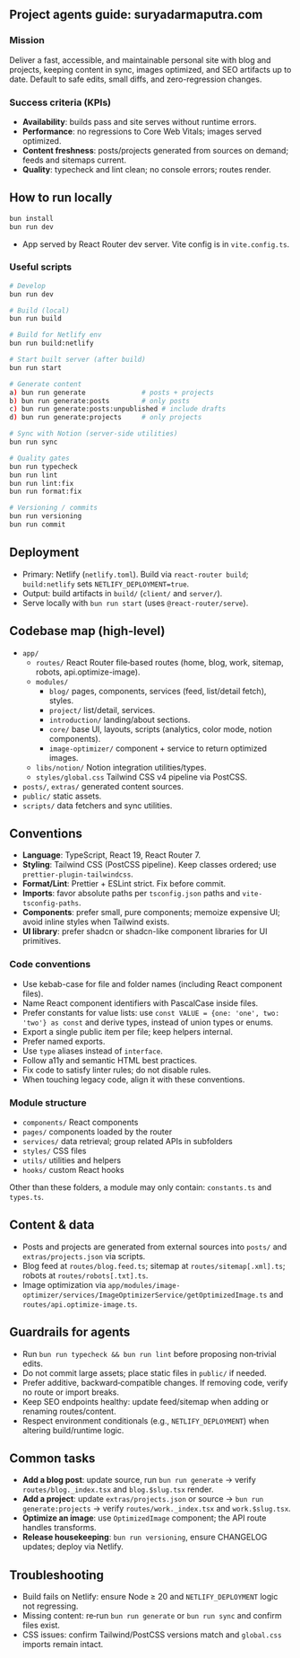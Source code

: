 ## Project agents guide: suryadarmaputra.com

### Mission
Deliver a fast, accessible, and maintainable personal site with blog and projects, keeping content in sync, images optimized, and SEO artifacts up to date. Default to safe edits, small diffs, and zero-regression changes.

### Success criteria (KPIs)
- **Availability**: builds pass and site serves without runtime errors.
- **Performance**: no regressions to Core Web Vitals; images served optimized.
- **Content freshness**: posts/projects generated from sources on demand; feeds and sitemaps current.
- **Quality**: typecheck and lint clean; no console errors; routes render.

## How to run locally
```bash
bun install
bun run dev
```
- App served by React Router dev server. Vite config is in `vite.config.ts`.

### Useful scripts
```bash
# Develop
bun run dev

# Build (local)
bun run build

# Build for Netlify env
bun run build:netlify

# Start built server (after build)
bun run start

# Generate content
a) bun run generate              # posts + projects
b) bun run generate:posts        # only posts
c) bun run generate:posts:unpublished # include drafts
d) bun run generate:projects     # only projects

# Sync with Notion (server-side utilities)
bun run sync

# Quality gates
bun run typecheck
bun run lint
bun run lint:fix
bun run format:fix

# Versioning / commits
bun run versioning
bun run commit
```

## Deployment
- Primary: Netlify (`netlify.toml`). Build via `react-router build`; `build:netlify` sets `NETLIFY_DEPLOYMENT=true`.
- Output: build artifacts in `build/` (`client/` and `server/`).
- Serve locally with `bun run start` (uses `@react-router/serve`).

## Codebase map (high‑level)
- `app/`
  - `routes/` React Router file‑based routes (home, blog, work, sitemap, robots, api.optimize-image).
  - `modules/`
    - `blog/` pages, components, services (feed, list/detail fetch), styles.
    - `project/` list/detail, services.
    - `introduction/` landing/about sections.
    - `core/` base UI, layouts, scripts (analytics, color mode, notion components).
    - `image-optimizer/` component + service to return optimized images.
  - `libs/notion/` Notion integration utilities/types.
  - `styles/global.css` Tailwind CSS v4 pipeline via PostCSS.
- `posts/`, `extras/` generated content sources.
- `public/` static assets.
- `scripts/` data fetchers and sync utilities.

## Conventions
- **Language**: TypeScript, React 19, React Router 7.
- **Styling**: Tailwind CSS (PostCSS pipeline). Keep classes ordered; use `prettier-plugin-tailwindcss`.
- **Format/Lint**: Prettier + ESLint strict. Fix before commit.
- **Imports**: favor absolute paths per `tsconfig.json` paths and `vite-tsconfig-paths`.
- **Components**: prefer small, pure components; memoize expensive UI; avoid inline styles when Tailwind exists.
- **UI library**: prefer shadcn or shadcn-like component libraries for UI primitives.

### Code conventions
- Use kebab-case for file and folder names (including React component files).
- Name React component identifiers with PascalCase inside files.
- Prefer constants for value lists: use `const VALUE = {one: 'one', two: 'two'} as const` and derive types, instead of union types or enums.
- Export a single public item per file; keep helpers internal.
- Prefer named exports.
- Use `type` aliases instead of `interface`.
- Follow a11y and semantic HTML best practices.
- Fix code to satisfy linter rules; do not disable rules.
- When touching legacy code, align it with these conventions.

### Module structure
- `components/` React components
- `pages/` components loaded by the router
- `services/` data retrieval; group related APIs in subfolders
- `styles/` CSS files
- `utils/` utilities and helpers
- `hooks/` custom React hooks

Other than these folders, a module may only contain: `constants.ts` and `types.ts`.

## Content & data
- Posts and projects are generated from external sources into `posts/` and `extras/projects.json` via scripts.
- Blog feed at `routes/blog.feed.ts`; sitemap at `routes/sitemap[.xml].ts`; robots at `routes/robots[.txt].ts`.
- Image optimization via `app/modules/image-optimizer/services/ImageOptimizerService/getOptimizedImage.ts` and `routes/api.optimize-image.ts`.

## Guardrails for agents
- Run `bun run typecheck && bun run lint` before proposing non‑trivial edits.
- Do not commit large assets; place static files in `public/` if needed.
- Prefer additive, backward‑compatible changes. If removing code, verify no route or import breaks.
- Keep SEO endpoints healthy: update feed/sitemap when adding or renaming routes/content.
- Respect environment conditionals (e.g., `NETLIFY_DEPLOYMENT`) when altering build/runtime logic.

## Common tasks
- **Add a blog post**: update source, run `bun run generate` → verify `routes/blog._index.tsx` and `blog.$slug.tsx` render.
- **Add a project**: update `extras/projects.json` or source → `bun run generate:projects` → verify `routes/work._index.tsx` and `work.$slug.tsx`.
- **Optimize an image**: use `OptimizedImage` component; the API route handles transforms.
- **Release housekeeping**: `bun run versioning`, ensure CHANGELOG updates; deploy via Netlify.

## Troubleshooting
- Build fails on Netlify: ensure Node ≥ 20 and `NETLIFY_DEPLOYMENT` logic not regressing.
- Missing content: re‑run `bun run generate` or `bun run sync` and confirm files exist.
- CSS issues: confirm Tailwind/PostCSS versions match and `global.css` imports remain intact.
